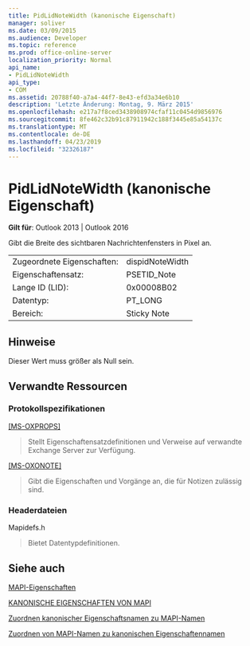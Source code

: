 ```yaml
---
title: PidLidNoteWidth (kanonische Eigenschaft)
manager: soliver
ms.date: 03/09/2015
ms.audience: Developer
ms.topic: reference
ms.prod: office-online-server
localization_priority: Normal
api_name:
- PidLidNoteWidth
api_type:
- COM
ms.assetid: 20788f40-a7a4-44f7-8e43-efd3a34e6b10
description: 'Letzte Änderung: Montag, 9. März 2015'
ms.openlocfilehash: e217a7f8ced3438908974cfaf11c0454d9856976
ms.sourcegitcommit: 8fe462c32b91c87911942c188f3445e85a54137c
ms.translationtype: MT
ms.contentlocale: de-DE
ms.lasthandoff: 04/23/2019
ms.locfileid: "32326187"
---
```

# <a name="pidlidnotewidth-canonical-property"></a>PidLidNoteWidth (kanonische Eigenschaft)

  
  
**Gilt für**: Outlook 2013 | Outlook 2016 
  
Gibt die Breite des sichtbaren Nachrichtenfensters in Pixel an. 
  
|||
|:-----|:-----|
|Zugeordnete Eigenschaften:  <br/> |dispidNoteWidth  <br/> |
|Eigenschaftensatz:  <br/> |PSETID_Note  <br/> |
|Lange ID (LID):  <br/> |0x00008B02  <br/> |
|Datentyp:  <br/> |PT_LONG  <br/> |
|Bereich:  <br/> |Sticky Note  <br/> |
   
## <a name="remarks"></a>Hinweise

Dieser Wert muss größer als Null sein.
  
## <a name="related-resources"></a>Verwandte Ressourcen

### <a name="protocol-specifications"></a>Protokollspezifikationen

[[MS-OXPROPS]](https://msdn.microsoft.com/library/f6ab1613-aefe-447d-a49c-18217230b148%28Office.15%29.aspx)
  
> Stellt Eigenschaftensatzdefinitionen und Verweise auf verwandte Exchange Server zur Verfügung.
    
[[MS-OXONOTE]](https://msdn.microsoft.com/library/6bf4ed7e-316c-4a3c-be27-5ec93e7ab39f%28Office.15%29.aspx)
  
> Gibt die Eigenschaften und Vorgänge an, die für Notizen zulässig sind.
    
### <a name="header-files"></a>Headerdateien

Mapidefs.h
  
> Bietet Datentypdefinitionen.
    
## <a name="see-also"></a>Siehe auch



[MAPI-Eigenschaften](mapi-properties.md)
  
[KANONISCHE EIGENSCHAFTEN VON MAPI](mapi-canonical-properties.md)
  
[Zuordnen kanonischer Eigenschaftsnamen zu MAPI-Namen](mapping-canonical-property-names-to-mapi-names.md)
  
[Zuordnen von MAPI-Namen zu kanonischen Eigenschaftennamen](mapping-mapi-names-to-canonical-property-names.md)


